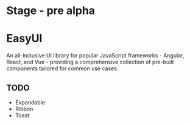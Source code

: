 # Stage - pre alpha

# EasyUI
An all-inclusive UI library for popular JavaScript frameworks - Angular, React, and Vue - providing a comprehensive collection of pre-built components tailored for common use cases.

## TODO
- Expandable
- Ribbon
- Toast
